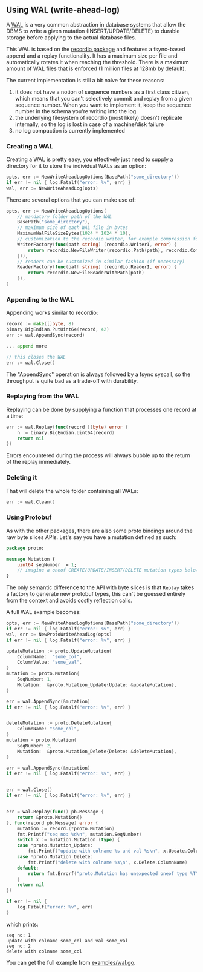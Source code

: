 ## Using WAL (write-ahead-log)

A [WAL](https://en.wikipedia.org/wiki/Write-ahead_logging) is a very common abstraction in database systems that allow the DBMS to write a given mutation (INSERT/UPDATE/DELETE) to durable storage before applying to the actual database files.  

This WAL is based on the [recordio package](/recordio) and features a fsync-based append and a replay functionality. It has a maximum size per file and automatically rotates it when reaching the threshold. There is a maximum amount of WAL files that is enforced (1 million files at 128mb by default).

The current implementation is still a bit naive for these reasons:
1. it does not have a notion of sequence numbers as a first class citizen, which means that you can't selectively commit and replay from a given sequence number. When you want to implement it, keep the sequence number in the schema you're writing into the log.
2. the underlying filesystem of recordio (most likely) doesn't replicate internally, so the log is lost in case of a machine/disk failure
3. no log compaction is currently implemented

### Creating a WAL

Creating a WAL is pretty easy, you effectively just need to supply a directory for it to store the individual WALs as an option:

```go
opts, err := NewWriteAheadLogOptions(BasePath("some_directory"))
if err != nil { log.Fatalf("error: %v", err) }
wal, err := NewWriteAheadLog(opts)
```

There are several options that you can make use of:
```go
opts, err := NewWriteAheadLogOptions(
    // mandatory folder path of the WAL
    BasePath("some_directory"), 
    // maximum size of each WAL file in bytes
    MaximumWalFileSizeBytes(1024 * 1024 * 10), 
    // customization to the recordio writer, for example compression for the records:
    WriterFactory(func(path string) (recordio.WriterI, error) {
        return recordio.NewFileWriter(recordio.Path(path), recordio.CompressionType(recordio.CompressionTypeSnappy))
    })),
    // readers can be customized in similar fashion (if necessary)
    ReaderFactory(func(path string) (recordio.ReaderI, error) {
        return recordio.NewFileReaderWithPath(path)
    }),
)
```

### Appending to the WAL

Appending works similar to recordio:

```go
record := make([]byte, 8)
binary.BigEndian.PutUint64(record, 42)
err := wal.AppendSync(record)

... append more

// this closes the WAL
err := wal.Close()
```

The "AppendSync" operation is always followed by a fsync syscall, so the throughput is quite bad as a trade-off with durability. 

### Replaying from the WAL

Replaying can be done by supplying a function that processes one record at a time:

```go
err := wal.Replay(func(record []byte) error {
    n := binary.BigEndian.Uint64(record)						
    return nil
})
```

Errors encountered during the process will always bubble up to the return of the replay immediately.

### Deleting it

That will delete the whole folder containing all WALs:

```go
err := wal.Clean()
```

### Using Protobuf

As with the other packages, there are also some proto bindings around the raw byte slices APIs. Let's say you have a mutation defined as such:

```protobuf
package proto;

message Mutation {
    uint64 seqNumber  = 1;
    // imagine a oneof CREATE/UPDATE/INSERT/DELETE mutation types below  
}
```

The only semantic difference to the API with byte slices is that `Replay` takes a factory to generate new protobuf types, this can't be guessed entirely from the context and avoids costly reflection calls. 

A full WAL example becomes:

```go
opts, err := NewWriteAheadLogOptions(BasePath("some_directory"))
if err != nil { log.Fatalf("error: %v", err) }
wal, err := NewProtoWriteAheadLog(opts)
if err != nil { log.Fatalf("error: %v", err) }

updateMutation := proto.UpdateMutation{
    ColumnName:  "some_col",
    ColumnValue: "some_val",
}
mutation := proto.Mutation{
    SeqNumber: 1,
    Mutation:  &proto.Mutation_Update{Update: &updateMutation},
}

err = wal.AppendSync(&mutation)
if err != nil { log.Fatalf("error: %v", err) }


deleteMutation := proto.DeleteMutation{
    ColumnName: "some_col",
}
mutation = proto.Mutation{
    SeqNumber: 2,
    Mutation:  &proto.Mutation_Delete{Delete: &deleteMutation},
}

err = wal.AppendSync(&mutation)
if err != nil { log.Fatalf("error: %v", err) }


err = wal.Close()
if err != nil { log.Fatalf("error: %v", err) }


err = wal.Replay(func() pb.Message {
    return &proto.Mutation{}
}, func(record pb.Message) error {
    mutation := record.(*proto.Mutation)
    fmt.Printf("seq no: %d\n", mutation.SeqNumber)
    switch x := mutation.Mutation.(type) {
    case *proto.Mutation_Update:
        fmt.Printf("update with colname %s and val %s\n", x.Update.ColumnName, x.Update.ColumnValue)
    case *proto.Mutation_Delete:
        fmt.Printf("delete with colname %s\n", x.Delete.ColumnName)
    default:
        return fmt.Errorf("proto.Mutation has unexpected oneof type %T", x)
    }
    return nil
})

if err != nil {
    log.Fatalf("error: %v", err)
}

```

which prints:

```
seq no: 1
update with colname some_col and val some_val
seq no: 2
delete with colname some_col
```

You can get the full example from [examples/wal.go](/_examples/wal.go).

